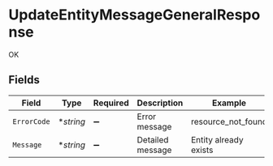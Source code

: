 # UpdateEntityMessageGeneralResponse

OK


## Fields

| Field                 | Type                  | Required              | Description           | Example               |
| --------------------- | --------------------- | --------------------- | --------------------- | --------------------- |
| `ErrorCode`           | **string*             | :heavy_minus_sign:    | Error message         | resource_not_found    |
| `Message`             | **string*             | :heavy_minus_sign:    | Detailed message      | Entity already exists |